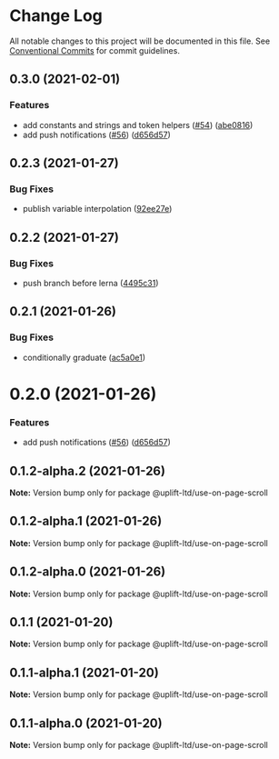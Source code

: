# Change Log

All notable changes to this project will be documented in this file. See
[Conventional Commits](https://conventionalcommits.org) for commit guidelines.

## 0.3.0 (2021-02-01)

### Features

- add constants and strings and token helpers ([#54](https://github.com/uplift-ltd/nexus/issues/54))
  ([abe0816](https://github.com/uplift-ltd/nexus/commit/abe08162dec2552c083680fde4ce80bf9d4b6675))
- add push notifications ([#56](https://github.com/uplift-ltd/nexus/issues/56))
  ([d656d57](https://github.com/uplift-ltd/nexus/commit/d656d57fa545c77c9c28aab77e57ea43a2bacc60))

## 0.2.3 (2021-01-27)

### Bug Fixes

- publish variable interpolation
  ([92ee27e](https://github.com/uplift-ltd/nexus/commit/92ee27e2b1a473d14e95120fd9835f90e2b4b0d0))

## 0.2.2 (2021-01-27)

### Bug Fixes

- push branch before lerna
  ([4495c31](https://github.com/uplift-ltd/nexus/commit/4495c311019edad65242fddfcbec3763a86f528c))

## 0.2.1 (2021-01-26)

### Bug Fixes

- conditionally graduate
  ([ac5a0e1](https://github.com/uplift-ltd/nexus/commit/ac5a0e1fc880399a0b498e7eac042f1572fee991))

# 0.2.0 (2021-01-26)

### Features

- add push notifications ([#56](https://github.com/uplift-ltd/nexus/issues/56))
  ([d656d57](https://github.com/uplift-ltd/nexus/commit/d656d57fa545c77c9c28aab77e57ea43a2bacc60))

## 0.1.2-alpha.2 (2021-01-26)

**Note:** Version bump only for package @uplift-ltd/use-on-page-scroll

## 0.1.2-alpha.1 (2021-01-26)

**Note:** Version bump only for package @uplift-ltd/use-on-page-scroll

## 0.1.2-alpha.0 (2021-01-26)

**Note:** Version bump only for package @uplift-ltd/use-on-page-scroll

## 0.1.1 (2021-01-20)

**Note:** Version bump only for package @uplift-ltd/use-on-page-scroll

## 0.1.1-alpha.1 (2021-01-20)

**Note:** Version bump only for package @uplift-ltd/use-on-page-scroll

## 0.1.1-alpha.0 (2021-01-20)

**Note:** Version bump only for package @uplift-ltd/use-on-page-scroll

